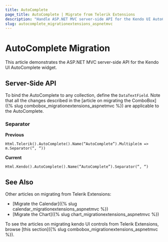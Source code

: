 ```yaml
---
title: AutoComplete
page_title: AutoComplete | Migrate from Telerik Extensions
description: "Handle ASP.NET MVC server-side API for the Kendo UI AutoComplete widget."
slug: autocomplete_migrationextensions_aspnetmvc
---
```


# AutoComplete Migration

This article demonstrates the ASP.NET MVC server-side API for the Kendo UI AutoComplete widget.

## Server-Side API

To bind the AutoComplete to any collection, define the `DataTextField`. Note that all the changes described in the [article on migrating the ComboBox]({% slug combobox_migrationextensions_aspnetmvc %}) are applicable to the AutoComplete.

### Separator

**Previous**

    Html.Telerik().AutoComplete().Name(“AutoComplete”).Multiple(m => m.Separator(“, “))

**Current**

    Html.Kendo().AutoComplete().Name(“AutoComplete”).Separator(“, “)

## See Also

Other articles on migrating from Telerik Extensions:

* [Migrate the Calendar]({% slug calendar_migrationextensions_aspnetmvc %})
* [Migrate the Chart]({% slug chart_migrationextensions_aspnetmvc %})

To see the articles on migrating kendo UI controls from Telerik Extensions, browse [this section]({% slug combobox_migrationextensions_aspnetmvc %}).
